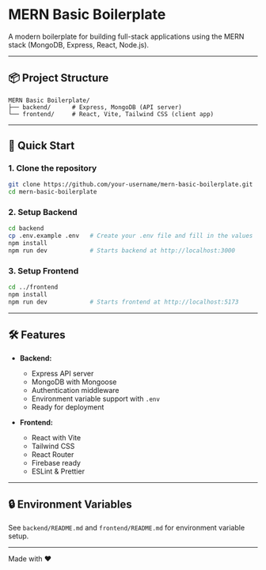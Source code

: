# MERN Basic Boilerplate

A modern boilerplate for building full-stack applications using the MERN stack (MongoDB, Express, React, Node.js).

---

## 📦 Project Structure

```
MERN Basic Boilerplate/
├── backend/      # Express, MongoDB (API server)
└── frontend/     # React, Vite, Tailwind CSS (client app)
```

---

## 🚀 Quick Start

### 1. Clone the repository

```bash
git clone https://github.com/your-username/mern-basic-boilerplate.git
cd mern-basic-boilerplate
```

### 2. Setup Backend

```bash
cd backend
cp .env.example .env   # Create your .env file and fill in the values
npm install
npm run dev            # Starts backend at http://localhost:3000
```

### 3. Setup Frontend

```bash
cd ../frontend
npm install
npm run dev            # Starts frontend at http://localhost:5173
```

---

## 🛠️ Features

- **Backend:**

  - Express API server
  - MongoDB with Mongoose
  - Authentication middleware
  - Environment variable support with `.env`
  - Ready for deployment

- **Frontend:**
  - React with Vite
  - Tailwind CSS
  - React Router
  - Firebase ready
  - ESLint & Prettier

---

## 🔒 Environment Variables

See `backend/README.md` and `frontend/README.md` for environment variable setup.

---


Made with ❤️
